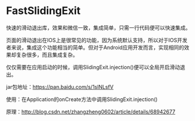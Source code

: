 # FastSlidingExit
快速的滑动退出库，效果和微信一致，集成简单，只需一行代码便可以快速集成。


页面的滑动退出在IOS上是很常见的功能，因为系统默认支持，所以对于IOS开发者来说，集成这个功能相当的简单。但对于Android应用开发而言，实现相同的效果却复杂很多，而且集成复杂。

仅仅需要在应用启动的时候，调用SlidingExit.injection()便可以全局开启滑动退出。

jar包地址：https://pan.baidu.com/s/1slNLsfV


使用：在Application的onCreate方法中调用SlidingExit.injection()      


原理：http://blog.csdn.net/zhangzheng0602/article/details/68942677
